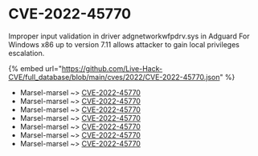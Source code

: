 # CVE-2022-45770

Improper input validation in driver adgnetworkwfpdrv.sys in Adguard For Windows x86 up to version 7.11 allows attacker to gain local privileges escalation.

{% embed url="https://github.com/Live-Hack-CVE/full_database/blob/main/cves/2022/CVE-2022-45770.json" %}


* Marsel-marsel ~> [CVE-2022-45770](https://www.alice-snow.ru/2022/database/cve-2022-45770/cve-2022-45770-marsel-marsel)
* Marsel-marsel ~> [CVE-2022-45770](https://www.alice-snow.ru/2022/database/cve-2022-45770/cve-2022-45770-marsel-marsel)
* Marsel-marsel ~> [CVE-2022-45770](https://www.alice-snow.ru/2022/database/cve-2022-45770/cve-2022-45770-marsel-marsel)
* Marsel-marsel ~> [CVE-2022-45770](https://www.alice-snow.ru/2022/database/cve-2022-45770/cve-2022-45770-marsel-marsel)
* Marsel-marsel ~> [CVE-2022-45770](https://www.alice-snow.ru/2022/database/cve-2022-45770/cve-2022-45770-marsel-marsel)
* Marsel-marsel ~> [CVE-2022-45770](https://www.alice-snow.ru/2022/database/cve-2022-45770/cve-2022-45770-marsel-marsel)
* Marsel-marsel ~> [CVE-2022-45770](https://www.alice-snow.ru/2022/database/cve-2022-45770/cve-2022-45770-marsel-marsel)